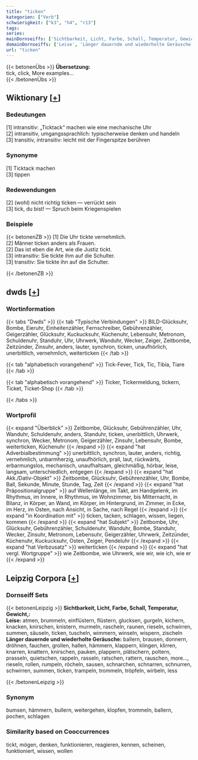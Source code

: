 ```yaml
---
title: "ticken"
kategorien: ["Verb"]
schwierigkeit: ["k3", "h4", "r13"]
tags:
series:
mainDornseiffs: ['Sichtbarkeit, Licht, Farbe, Schall, Temperatur, Gewicht,']
domainDornseiffs: ['Leise', 'Länger dauernde und wiederholte Geräusche']
url: "ticken"
---
```


{{< betonenÜbs >}}
**Übersetzung:**  
tick, click, More examples...  
{{< /betonenÜbs >}}

## Wiktionary [[+](https://de.wiktionary.org/wiki/ticken)]

### Bedeutungen
[1] intransitiv: „Ticktack“ machen wie eine mechanische Uhr  
[2] intransitiv, umgangssprachlich: typischerweise denken und handeln  
[3] transitiv, intransitiv: leicht mit der Fingerspitze berühren  

### Synonyme
[1] Ticktack machen  
[3] tippen  

### Redewendungen
[2] (wohl) nicht richtig ticken — verrückt sein  
[3] tick, du bist! — Spruch beim Kriegenspielen  

### Beispiele
{{< betonenZB >}}
[1] Die Uhr tickte vernehmlich.  
[2] Männer ticken anders als Frauen.  
[2] Das ist eben die Art, wie die Justiz tickt.  
[3] intransitiv: Sie tickte ihm auf die Schulter.  
[3] transitiv: Sie tickte ihn auf die Schulter.  

{{< /betonenZB >}}


## dwds [[+](https://www.dwds.de/wb/ticken)]

### Wortinformation
{{< tabs "Dwds" >}}
{{< tab "Typische Verbindungen" >}}
BILD-Glücksuhr, Bombe, Eieruhr, Einheitenzähler, Fernschreiber, Gebührenzähler, Geigerzähler, Glücksuhr, Kuckucksuhr, Küchenuhr, Lebensuhr, Metronom, Schuldenuhr, Standuhr, Uhr, Uhrwerk, Wanduhr, Wecker, Zeiger, Zeitbombe, Zeitzünder, Zinsuhr, anders, lauter, synchron, ticken, unaufhörlich, unerbittlich, vernehmlich, weiterticken
{{< /tab >}}

{{< tab "alphabetisch vorangehend" >}}
Tick-Fever, Tick, Tic, Tibia, Tiare
{{< /tab >}}

{{< tab "alphabetisch vorangehend" >}}
Ticker, Tickermeldung, tickern, Ticket, Ticket-Shop
{{< /tab >}}

{{< /tabs >}}

### Wortprofil
{{< expand "Überblick" >}} Zeitbombe, Glücksuhr, Gebührenzähler, Uhr, Wanduhr, Schuldenuhr, anders, Standuhr, ticken, unerbittlich, Uhrwerk, synchron, Wecker, Metronom, Geigerzähler, Zinsuhr, Lebensuhr, Bombe, weiterticken, Küchenuhr {{< /expand >}}
{{< expand "hat Adverbialbestimmung" >}} unerbittlich, synchron, lauter, anders, richtig, vernehmlich, unbarmherzig, unaufhörlich, prall, laut, rückwärts, erbarmungslos, mechanisch, unaufhaltsam, gleichmäßig, hörbar, leise, langsam, unterschiedlich, entgegen {{< /expand >}}
{{< expand "hat Akk./Dativ-Objekt" >}} Zeitbombe, Glücksuhr, Gebührenzähler, Uhr, Bombe, Ball, Sekunde, Minute, Stunde, Tag, Zeit {{< /expand >}}
{{< expand "hat Präpositionalgruppe" >}} auf Wellenlänge, im Takt, am Handgelenk, im Rhythmus, im Innere, in Rhythmus, im Wohnzimmer, bis Mitternacht, in Bilanz, in Körper, an Wand, im Körper, im Hintergrund, im Zimmer, in Ecke, im Herz, im Osten, nach Ansicht, in Sache, nach Regel {{< /expand >}}
{{< expand "in Koordination mit" >}} ticken, tacken, schlagen, wissen, liegen, kommen {{< /expand >}}
{{< expand "hat Subjekt" >}} Zeitbombe, Uhr, Glücksuhr, Gebührenzähler, Schuldenuhr, Wanduhr, Bombe, Standuhr, Wecker, Zinsuhr, Metronom, Lebensuhr, Geigerzähler, Uhrwerk, Zeitzünder, Küchenuhr, Kuckucksuhr, Osten, Zeiger, Pendeluhr {{< /expand >}}
{{< expand "hat Verbzusatz" >}} weiterticken {{< /expand >}}
{{< expand "hat vergl. Wortgruppe" >}} wie Zeitbombe, wie Uhrwerk, wie wir, wie ich, wie er {{< /expand >}}

## Leipzig Corpora [[+](https://corpora.uni-leipzig.de/en/res?word=ticken&corpusId=deu_newscrawl-public_2018)]

### Dornseiff Sets
{{< betonenLeipzig >}}
**Sichtbarkeit, Licht, Farbe, Schall, Temperatur, Gewicht,:**  
**Leise:** atmen, brummeln, einflüstern, flüstern, glucksen, gurgeln, kichern, knacken, knirschen, knistern, murmeln, rascheln, raunen, rieseln, schwirren, summen, säuseln, ticken, tuscheln, wimmern, winseln, wispern, zischeln  
**Länger dauernde und wiederholte Geräusche:** ballern, brausen, donnern, dröhnen, fauchen, grollen, hallen, hämmern, klappern, klingen, klirren, knarren, knattern, knirschen, pauken, plappern, plätschern, poltern, prasseln, quietschen, rappeln, rasseln, ratschen, rattern, rauschen, more..., rieseln, rollen, rumpeln, röcheln, sausen, schnarchen, schnarren, schnurren, schwirren, summen, ticken, trampeln, trommeln, tröpfeln, wirbeln, less  

{{< /betonenLeipzig >}}

### Synonym
bumsen, hämmern, bullern, weitergehen, klopfen, trommeln, ballern, pochen, schlagen


### Similarity based on Cooccurrences
tickt, mögen, denken, funktionieren, reagieren, kennen, scheinen, funktioniert, wissen, wollen

